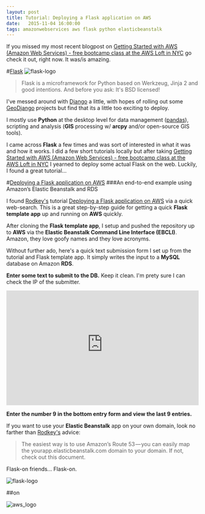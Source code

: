 ```yaml
---
layout: post
title: Tutorial: Deploying a Flask application on AWS 
date:   2015-11-04 16:00:00
tags: amazonwebservices aws flask python elasticbeanstalk
---
```


If you missed my most recent blogpost on [Getting Started with AWS (Amazon Web Services) - free bootcamp class at the AWS Loft in NYC](http://nygeog.github.io/2015/10/28/getting-started-with-aws.html) go check it out, right now. It was/is amazing. 

#[Flask](http://flask.pocoo.org/)
![flask-logo](http://flask.pocoo.org/static/logo/flask.png)

>Flask is a microframework for Python based on Werkzeug, Jinja 2 and good intentions. And before you ask: It's BSD licensed!

I've messed around with [Django](https://www.djangoproject.com/) a little, with hopes of rolling out some [GeoDjango](http://geodjango.org/) projects but find that its a little too exciting to deploy. 

I mostly use **Python** at the desktop level for data management ([pandas](http://pandas.pydata.org/)), scripting and analysis (**GIS** processing w/ **arcpy** and/or open-source GIS tools). 

I came across **Flask** a few times and was sort of interested in what it was and how it works. I did a few short tutorials locally but after taking [Getting Started with AWS (Amazon Web Services) - free bootcamp class at the AWS Loft in NYC](http://nygeog.github.io/2015/10/28/getting-started-with-aws.html) I yearned to deploy some actual Flask on the web. Luckily, I found a great tutorial... 

#[Deploying a Flask application on AWS](https://medium.com/@rodkey/deploying-a-flask-application-on-aws-a72daba6bb80)
###An end-to-end example using Amazon’s Elastic Beanstalk and RDS

I found [Rodkey's](https://medium.com/@rodkey) tutorial [Deploying a Flask application on AWS](https://medium.com/@rodkey/deploying-a-flask-application-on-aws-a72daba6bb80) via a quick web-search. This is a great step-by-step guide for getting a quick **Flask template app** up and running on **AWS** quickly. 

After cloning the **Flask template app**, I setup and pushed the repository up to **AWS** via the **Elastic Beanstalk Command Line Interface (EBCLI)**. Amazon, they love goofy names and they love acronyms.

Without further ado, here's a quick text submission form I set up from the tutorial and Flask template app. It simply writes the input to a **MySQL** database on Amazon **RDS**. 

**Enter some text to submit to the DB.** Keep it clean. I'm prety sure I can check the IP of the submitter. 

<iframe src="http://nygeog-flask-aws-tutorial.elasticbeanstalk.com/" frameborder=0 width=100% height=300></iframe>

**Enter the number 9 in the bottom entry form and view the last 9 entries.**

If you want to use your **Elastic Beanstalk** app on your own domain, look no farther than [Rodkey's](https://medium.com/@rodkey) advice:
> The easiest way is to use Amazon’s Route 53 — you can easily map the yourapp.elasticbeanstalk.com domain to your domain.
If not, check out this document.





Flask-on friends... Flask-on.

![flask-logo](http://flask.pocoo.org/static/logo/flask.png)

##on

![aws_logo](https://upload.wikimedia.org/wikipedia/commons/thumb/1/1d/AmazonWebservices_Logo.svg/1280px-AmazonWebservices_Logo.svg.png)







